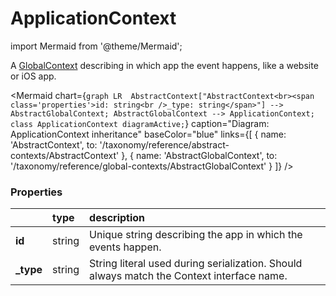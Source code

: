 # ApplicationContext

import Mermaid from '@theme/Mermaid';

A [GlobalContext](/taxonomy/reference/global-contexts/overview.md) describing in which app the event happens, like a website or iOS app.

<Mermaid chart={`
	graph LR 
        AbstractContext["AbstractContext<br><span class='properties'>id: string<br />_type: string</span>"] --> AbstractGlobalContext;
        AbstractGlobalContext --> ApplicationContext;
    class ApplicationContext diagramActive;
`} 
  caption="Diagram: ApplicationContext inheritance" 
  baseColor="blue" 
  links={[
    { name: 'AbstractContext', to: '/taxonomy/reference/abstract-contexts/AbstractContext' },
    { name: 'AbstractGlobalContext', to: '/taxonomy/reference/global-contexts/AbstractGlobalContext' }
  ]}
/>

### Properties
|           | type        | description
| :--       | :--         | :--           
| **id**    | string      | Unique string describing the app in which the events happen.
| **_type** | string      | String literal used during serialization. Should always match the Context interface name.
